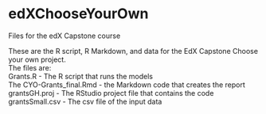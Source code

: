 # edXChooseYourOwn
Files for the edX Capstone course

These are the R script, R Markdown, and data for the EdX Capstone Choose your own project.  
The files are:  
  Grants.R - The R script that runs the models  
  The CYO-Grants_final.Rmd - the Markdown code that creates the report  
  grantsGH.proj - The RStudio project file that contains the code  
  grantsSmall.csv - The csv file of the input data  

